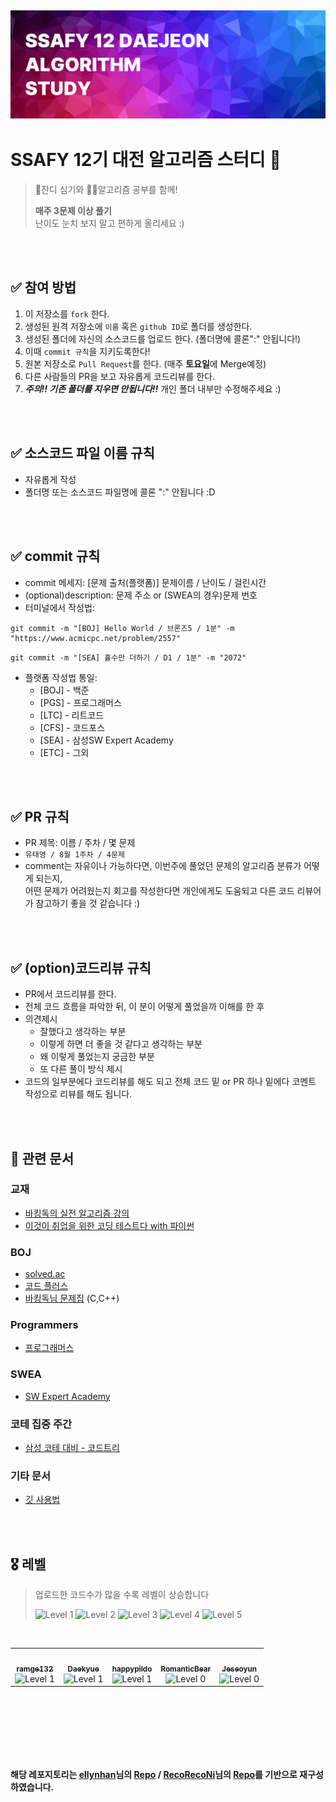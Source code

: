 
![img](./.source/logo.png)
---
# SSAFY 12기 대전 알고리즘 스터디 📝
> 🌱잔디 심기와 ✍🏻알고리즘 공부를 함께!
> 
> **매주 3문제 이상 풀기**   
난이도 눈치 보지 말고 편하게 올리세요 \:)


<br />
<br />

## ✅ 참여 방법
1. 이 저장소를 `fork` 한다.
2. 생성된 원격 저장소에 `이름` 혹은 `github ID`로 폴더를 생성한다.
3. 생성된 폴더에 자신의 소스코드를 업로드 한다. (폴더명에 콜론":" 안됩니다!)
4. 이때 `commit 규칙`을 지키도록한다!
5. 원본 저장소로 `Pull Request`를 한다. (매주 **토요일**에 Merge예정)
6. 다른 사람들의 PR을 보고 자유롭게 코드리뷰를 한다.
7. ***주의!! 기존 폴더를 지우면 안됩니다!!*** 개인 폴더 내부만 수정해주세요 :)

<br />
<br />

## ✅ 소스코드 파일 이름 규칙
- 자유롭게 작성 
- 폴더명 또는 소스코드 파일명에 콜론 ":" 안됩니다 :D

<br />
<br />

## ✅ commit 규칙
- commit 메세지: [문제 출처(플랫폼)] 문제이름 / 난이도 / 걸린시간 
- (optional)description: 문제 주소 or (SWEA의 경우)문제 번호 
- 터미널에서 작성법: 
```
git commit -m "[BOJ] Hello World / 브론즈5 / 1분" -m "https://www.acmicpc.net/problem/2557"
```
```
git commit -m "[SEA] 홀수만 더하기 / D1 / 1분" -m "2072"
```
- 플랫폼 작성법 통일: 
  * [BOJ] - 백준 
  * [PGS] - 프로그래머스
  * [LTC] - 리트코드
  * [CFS] - 코드포스
  * [SEA] - 삼성SW Expert Academy
  * [ETC] - 그외

<br />
<br />

## ✅ PR 규칙
- PR 제목: 이름 / 주차 / 몇 문제
-  ```유태영 / 8월 1주차 / 4문제 ```
-  comment는 자유이나 가능하다면, 이번주에 풀었던 문제의 알고리즘 분류가 어떻게 되는지, <br> 어떤 문제가 어려웠는지 회고를 작성한다면 개인에게도 도움되고 다른 코드 리뷰어가 참고하기 좋을 것 같습니다 :)


<br />
<br />

## ✅ (option)코드리뷰 규칙
- PR에서 코드리뷰를 한다.
- 전체 코드 흐름을 파악한 뒤, 이 분이 어떻게 풀었을까 이해를 한 후 
- 의견제시
  -   잘했다고 생각하는 부분
  -   이렇게 하면 더 좋을 것 같다고 생각하는 부분
  -   왜 이렇게 풀었는지 궁금한 부분
  -   또 다른 풀이 방식 제시
- 코드의 일부분에다 코드리뷰를 해도 되고 전체 코드 밑 or PR 하나 밑에다 코멘트 작성으로 리뷰를 해도 됩니다.

<br />
<br />

## 📂 관련 문서
### 교재
- [바킹독의 실전 알고리즘 강의](https://www.youtube.com/playlist?list=PLtqbFd2VIQv4O6D6l9HcD732hdrnYb6CY)
- [이것이 취업을 위한 코딩 테스트다 with 파이썬](https://www.yes24.com/Product/Goods/91433923)

### BOJ
- [solved.ac](https://solved.ac/problems/level)
- [코드 플러스](https://www.acmicpc.net/lectures)
- [바킹독님 문제집](https://github.com/encrypted-def/basic-algo-lecture) (C,C++)

### Programmers
- [프로그래머스](https://school.programmers.co.kr/learn/challenges?tab=all_challenges&order=acceptance_desc&page=2&languages=python3&levels=2%2C3)

### SWEA
- [SW Expert Academy](https://swexpertacademy.com/main/code/problem/problemList.do?problemLevel=1&contestProbId=&categoryId=&categoryType=&problemTitle=&orderBy=FIRST_REG_DATETIME&selectCodeLang=PYTHON&select-1=4&pageSize=10&pageIndex=1)

### 코테 집중 주간
- [삼성 코테 대비 - 코드트리](https://www.codetree.ai/training-field/frequent-problems/company/samsung/problems)

### 기타 문서
- [깃 사용법](https://gin-girin-grim.tistory.com/10)
  
<br />
<br />

## 🎖️ 레벨
> 업로드한 코드수가 많을 수록 레벨이 상승합니다
>
>    <img src="https://img.shields.io/badge/LEVEL-1-blue?style=flat-square" alt="Level 1"/>  <img src="https://img.shields.io/badge/LEVEL-2-brightgreen?style=flat-square" alt="Level 2"/> <img src="https://img.shields.io/badge/LEVEL-3-orange?style=flat-square" alt="Level 3"/> <img src="https://img.shields.io/badge/LEVEL-4-red?style=flat-square" alt="Level 4"/> <img src="https://img.shields.io/badge/LEVEL-5-purple?style=flat-square" alt="Level 5"/>

<br />

<table>
<tr>
  <td align="center">
    <a href="https://github.com/ramge132">
      <img src="https://avatars.githubusercontent.com/u/88639688?v=4" width="100px;" alt=""/><br />
      <sub><b>ramge132</b></sub>
    </a>
    <br />
    <img src="https://img.shields.io/badge/LEVEL-1-blue?style=flat-square" alt="Level 1"/>
  </td>

  <td align="center">
    <a href="https://github.com/Daekyue">
      <img src="https://avatars.githubusercontent.com/u/90326779?v=4" width="100px;" alt=""/><br />
      <sub><b>Daekyue</b></sub>
    </a>
    <br />
    <img src="https://img.shields.io/badge/LEVEL-1-blue?style=flat-square" alt="Level 1"/>
  </td>

   </td>
  <td align="center">
    <a href="https://github.com/happypildo">
      <img src="https://avatars.githubusercontent.com/u/175089976?v=4" width="100px;" alt=""/><br />
      <sub><b>happypildo</b></sub>
    </a>
    <br />
    <img src="https://img.shields.io/badge/LEVEL-1-blue?style=flat-square" alt="Level 1"/>
  </td>

  <td align="center">
    <a href="https://github.com/RomanticBear">
      <img src="https://avatars.githubusercontent.com/u/146941970?v=4" width="100px;" alt=""/><br />
      <sub><b>RomanticBear</b></sub>
    </a>
    <br />
    <img src="https://img.shields.io/badge/LEVEL-0-lightgrey?style=flat-square" alt="Level 0"/> 
  </td>

  <td align="center">
    <a href="https://github.com/Jeseoyun">
      <img src="https://avatars.githubusercontent.com/u/56038425?v=4" width="100px;" alt=""/><br />
      <sub><b>Jeseoyun</b></sub>
    </a>
    <br />
    <img src="https://img.shields.io/badge/LEVEL-0-lightgrey?style=flat-square" alt="Level 0"/>
  </td>
  

</tr>
</table>

  
<br />
<br />
<br />
<br />
<br />
<br />



**해당 레포지토리는 [ellynhan](http://github.com/ellynhan/challenge100-codingtest-study)님의 [Repo](https://github.com/ellynhan/challenge100-codingtest-study) / [RecoRecoNi](https://github.com/RecoRecoNi)님의 [Repo](https://github.com/RecoRecoNi/Algorithm-Study)를 기반으로 재구성하였습니다.**
